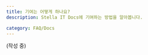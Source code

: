 ```yaml
---
title: 기여는 어떻게 하나요?
description: Stella IT Docs에 기여하는 방법을 알아봅니다.

category: FAQ/Docs
---
```


(작성 중)

